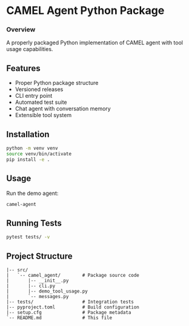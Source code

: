 # CAMEL Agent Python Package

### Overview 
A properly packaged Python implementation of CAMEL agent with tool usage capabilities.

## Features

- Proper Python package structure
- Versioned releases
- CLI entry point
- Automated test suite
- Chat agent with conversation memory
- Extensible tool system

## Installation

```bash
python -m venv venv
source venv/bin/activate
pip install -e .
```

## Usage

Run the demo agent:
```bash
camel-agent
```

## Running Tests

```bash
pytest tests/ -v
```

## Project Structure

```
|-- src/
|   `-- camel_agent/        # Package source code
|       |-- __init__.py
|       |-- cli.py
|       |-- demo_tool_usage.py
|       `-- messages.py
|-- tests/                  # Integration tests
|-- pyproject.toml          # Build configuration
|-- setup.cfg               # Package metadata
`-- README.md               # This file
```
